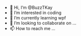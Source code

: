 - 👋 Hi, I’m @BuzzTKay
- 👀 I’m interested in coding
- 🌱 I’m currently learning wpf
- 💞️ I’m looking to collaborate on ...
- 📫 How to reach me ...

<!---
BuzzTKay/BuzzTKay is a ✨ special ✨ repository because its `README.md` (this file) appears on your GitHub profile.
You can click the Preview link to take a look at your changes.
--->
